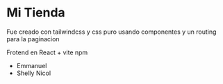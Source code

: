 # Mi Tienda

Fue creado con tailwindcss y css puro usando componentes y un routing para la paginacion

Frotend en React + vite npm

- Emmanuel 
- Shelly Nicol

